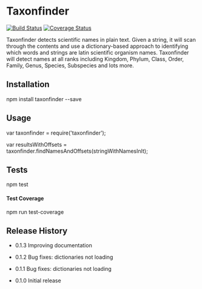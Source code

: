 Taxonfinder
=========

[![Build Status](https://travis-ci.org/pleary/node-taxonfinder.svg?branch=master)](https://travis-ci.org/pleary/node-taxonfinder)
[![Coverage Status](https://coveralls.io/repos/pleary/node-taxonfinder/badge.png?branch=master)](https://coveralls.io/r/pleary/node-taxonfinder?branch=master)

Taxonfinder detects scientific names in plain text. Given a string, it will scan through the contents and use a dictionary-based approach to identifying which words and strings are latin scientific organism names. Taxonfinder will detect names at all ranks including Kingdom, Phylum, Class, Order, Family, Genus, Species, Subspecies and lots more.

## Installation

  npm install taxonfinder --save

## Usage

  var taxonfinder = require('taxonfinder');

  var resultsWithOffsets = taxonfinder.findNamesAndOffsets(stringWithNamesInIt);

## Tests

  npm test

#### Test Coverage

  npm run test-coverage

## Release History

* 0.1.3 Improving documentation

* 0.1.2 Bug fixes: dictionaries not loading

* 0.1.1 Bug fixes: dictionaries not loading

* 0.1.0 Initial release
